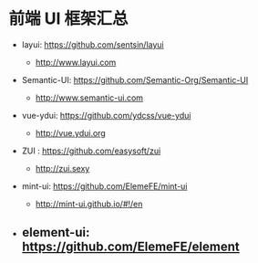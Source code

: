 # 前端 UI 框架汇总

* layui: https://github.com/sentsin/layui
  - http://www.layui.com

* Semantic-UI: https://github.com/Semantic-Org/Semantic-UI
  - http://www.semantic-ui.com

* vue-ydui: https://github.com/ydcss/vue-ydui
  - http://vue.ydui.org

* ZUI : https://github.com/easysoft/zui
  - http://zui.sexy

* mint-ui: https://github.com/ElemeFE/mint-ui
  - http://mint-ui.github.io/#!/en

* element-ui: https://github.com/ElemeFE/element
  - 
